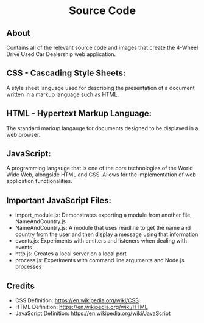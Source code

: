 <h1 align="center">Source Code</h1>

<h2>About</h2>
Contains all of the relevant source code and images that create the 4-Wheel Drive Used Car Dealership web application.

<h2>CSS - Cascading Style Sheets:</h2>
A style sheet language used for describing the presentation of a document written in a markup language such as HTML.

<h2>HTML - Hypertext Markup Language:</h2>
The standard markup langauge for documents designed to be displayed in a web browser.

<h2>JavaScript:</h2>
A programming langauge that is one of the core technologies of the World Wide Web, alongside HTML and CSS. Allows for the implementation of web application functionalities.

<h2>Important JavaScript Files:</h2>


- import_module.js: Demonstrates exporting a module from another file, NameAndCountry.js
- NameAndCountry.js: A module that uses readline to get the name and country from the user and then display a message using that information
- events.js: Experiments with emitters and listeners when dealing with events
- http.js: Creates a local server on a local port
- process.js: Experiments with command line arguments and Node.js processes

<h2>Credits</h2>

- CSS Definition: https://en.wikipedia.org/wiki/CSS
- HTML Definition: https://en.wikipedia.org/wiki/HTML
- JavaScript Definition: https://en.wikipedia.org/wiki/JavaScript

